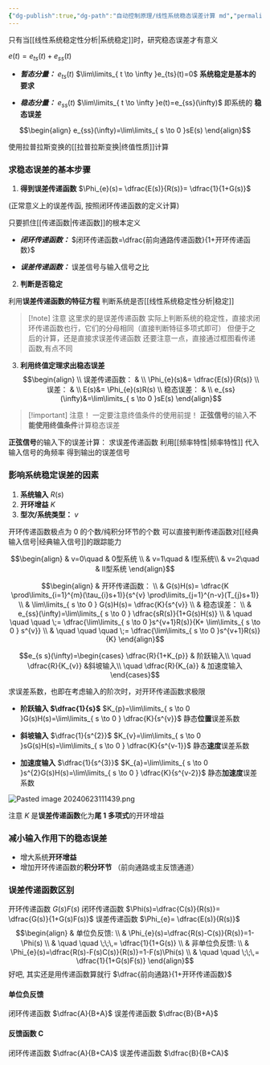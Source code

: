 ```yaml
---
{"dg-publish":true,"dg-path":"自动控制原理/线性系统稳态误差计算 md","permalink":"/自动控制原理/线性系统稳态误差计算 md/","dgPassFrontmatter":true,"noteIcon":"","created":"2024-04-16T13:01:27.305+08:00","updated":"2024-08-25T20:56:26.236+08:00"}
---
```



只有当[[线性系统稳定性分析\|系统稳定]]时，研究稳态误差才有意义

$e(t)=e_{ts}(t)+e_{ss}(t)$

- ***暂态分量：*** $e_{ts}(t)$
	$\lim\limits_{ t \to \infty }e_{ts}(t)=0$
	**系统稳定是基本的要求**

- ***稳态分量：*** $e_{ss}(t)$
	$\lim\limits_{ t \to \infty }e(t)=e_{ss}(\infty)$
	即系统的 **稳态误差**
	
$$\begin{align}
e_{ss}(\infty)=\lim\limits_{ s \to 0 }sE(s) 
\end{align}$$

使用拉普拉斯变换的[[拉普拉斯变换\|终值性质]]计算

### 求稳态误差的基本步骤

1. **得到误差传递函数**
$\Phi_{e}(s)= \dfrac{E(s)}{R(s)}= \dfrac{1}{1+G(s)}$

(正常意义上的误差传函, 按照闭环传递函数的定义计算)

只要抓住[[传递函数\|传递函数]]的根本定义
- ***闭环传递函数：***
	$闭环传递函数=\dfrac{前向通路传递函数}{1+开环传递函数}$ 

- ***误差传递函数：***
	误差信号与输入信号之比


2. **判断是否稳定**

利用**误差传递函数的特征方程**
判断系统是否[[线性系统稳定性分析\|稳定]]

>[!note]  注意
>这里求的是误差传递函数
>实际上判断系统的稳定性，直接求闭环传递函数也行，它们的分母相同（直接判断特征多项式即可）
>但便于之后的计算，还是直接求误差传递函数
>还要注意一点，直接通过框图看传递函数,有点不同


3. **利用终值定理求出稳态误差**
$$\begin{align}   \\
误差传递函数： &  \\
\Phi_{e}(s)&= \dfrac{E(s)}{R(s)} \\
误差： &  \\
E(s)&= \Phi_{e}(s)R(s) \\ 
稳态误差： &  \\
e_{ss}(\infty)&=\lim\limits_{ s \to 0 }sE(s) 
\end{align}$$

>[!important]  注意！
> 一定要注意终值条件的使用前提！
> **正弦信号**的输入**不能使用终值条件**计算稳态误差
>

**正弦信号**的输入下的误差计算：
	求误差传递函数
	利用[[频率特性\|频率特性]]
	代入输入信号的角频率
	得到输出的误差信号

### 影响系统稳定误差的因素
1. **系统输入**  $R(s)$
2. **开环增益**  $K$
3. **型次/系统类型：**  $v$

开环传递函数极点为 0 的个数/纯积分环节的个数
可以直接判断传递函数对[[经典输入信号\|经典输入信号]]的跟踪能力

$$\begin{align}
 & v=0\quad  & 0型系统 \\
 & v=1\quad   & I型系统\\
 & v=2\quad  & II型系统
\end{align}$$

$$\begin{align} 
 & 开环传递函数： \\
 & G(s)H(s)= \dfrac{K \prod\limits_{i=1}^{m}(\tau_{i}s+1)}{s^{v} \prod\limits_{j=1}^{n-v}(T_{j}s+1)} \\
 & \lim\limits_{ s \to 0 } G(s)H(s)= \dfrac{K}{s^{v}} \\
 & 稳态误差： \\
 & e_{ss}(\infty)=\lim\limits_{ s \to 0 } \dfrac{sR(s)}{1+G(s)H(s)} \\
 &  \quad \quad \quad \;=  \dfrac{\lim\limits_{ s \to 0 }s^{v+1}R(s)}{K+ \lim\limits_{ s \to 0 } s^{v}} \\
&  \quad \quad \quad \;=  \dfrac{\lim\limits_{ s \to 0 }s^{v+1}R(s)}{K}  
\end{align}$$

$$e_{s s}(\infty)=\begin{cases}
\dfrac{R}{1+K_{p}}  & 阶跃输入\\
\quad \dfrac{R}{K_{v}} &斜坡输入\\
\quad \dfrac{R}{K_{a}} & 加速度输入
\end{cases}$$

求误差系数，也即在考虑输入的阶次时，对开环传递函数求极限

- **阶跃输入 $\dfrac{1}{s}$**
 $K_{p}=\lim\limits_{ s \to 0 }G(s)H(s)=\lim\limits_{ s \to 0 } \dfrac{K}{s^{v}}$   静态**位置**误差系数   

- **斜坡输入** $\dfrac{1}{s^{2}}$
$K_{v}=\lim\limits_{ s \to 0 }sG(s)H(s)=\lim\limits_{ s \to 0 } \dfrac{K}{s^{v-1}}$ 静态**速度**误差系数

- **加速度输入**  $\dfrac{1}{s^{3}}$
$K_{a}=\lim\limits_{ s \to 0 }s^{2}G(s)H(s)=\lim\limits_{ s \to 0 } \dfrac{K}{s^{v-2}}$ 静态**加速度**误差系数   

![Pasted image 20240623111439.png](/img/user/%E5%8A%9F%E8%83%BD%E6%80%A7%E6%96%87%E4%BB%B6%E5%A4%B9/%E8%BD%BD%E5%85%A5%E7%9A%84%E5%AA%92%E4%BD%93%E8%B5%84%E6%BA%90/Pasted%20image%2020240623111439.png)

注意 $K$ 是**误差传递函数**化为**尾 1 多项式**的开环增益

### 减小输入作用下的稳态误差
- 增大系统**开环增益**
- 增加开环传递函数的**积分环节**
	（前向通路或主反馈通道）

### 误差传递函数区别
开环传递函数 $G(s)F(s)$
闭环传递函数 $\Phi(s)=\dfrac{C(s)}{R(s)}=  \dfrac{G(s)}{1+G(s)F(s)}$
误差传递函数 $\Phi_{e}= \dfrac{E(s)}{R(s)}$
$$\begin{align}
 & 单位负反馈: \\
 & \Phi_{e}(s)=\dfrac{R(s)-C(s)}{R(s)}=1-\Phi(s) \\ 
& \quad \quad \;\;\,= \dfrac{1}{1+G(s)} \\
 & 非单位负反馈: \\
 & \Phi_{e}(s)=\dfrac{R(s)-F(s)C(s)}{R(s)}=1-F(s)\Phi(s) \\
 & \quad \quad \;\;\,= \dfrac{1}{1+G(s)F(s)}
\end{align}$$
好吧, 其实还是用传递函数算就行
$\dfrac{前向通路}{1+开环传递函数}$

#### 单位负反馈
闭环传递函数 $\dfrac{A}{B+A}$
误差传递函数 $\dfrac{B}{B+A}$
#### 反馈函数 C
闭环传递函数 $\dfrac{A}{B+CA}$
误差传递函数 $\dfrac{B}{B+CA}$


